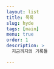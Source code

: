 ```yaml
---
layout: list
title: 목록
slug: hyde
tags: [main]
menu: true
order: 1
description: >
  지금까지의 기록들

---
```

